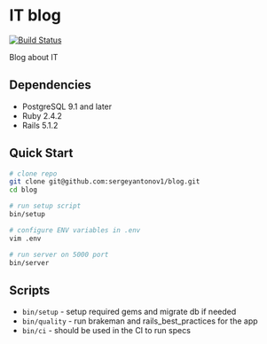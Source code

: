 # IT blog

[![Build Status](https://semaphoreci.com/api/v1/sergeyantonov1/blog/branches/master/badge.svg)](https://semaphoreci.com/sergeyantonov1/blog)

Blog about IT

## Dependencies
* PostgreSQL 9.1 and later
* Ruby 2.4.2
* Rails 5.1.2

## Quick Start

```bash
# clone repo
git clone git@github.com:sergeyantonov1/blog.git
cd blog

# run setup script
bin/setup

# configure ENV variables in .env
vim .env

# run server on 5000 port
bin/server
```

## Scripts

* `bin/setup` - setup required gems and migrate db if needed
* `bin/quality` - run brakeman and rails_best_practices for the app
* `bin/ci` - should be used in the CI to run specs

